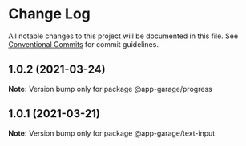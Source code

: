 # Change Log

All notable changes to this project will be documented in this file.
See [Conventional Commits](https://conventionalcommits.org) for commit guidelines.

## 1.0.2 (2021-03-24)

**Note:** Version bump only for package @app-garage/progress





## 1.0.1 (2021-03-21)

**Note:** Version bump only for package @app-garage/text-input
